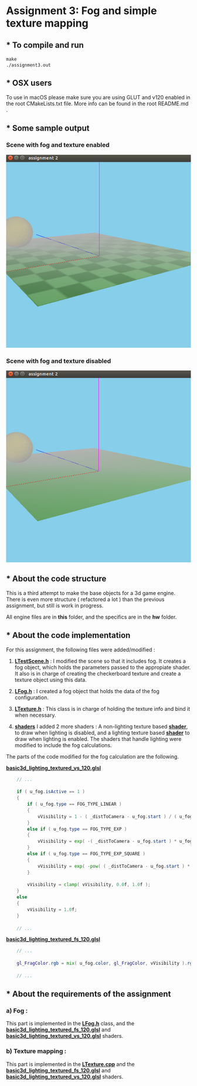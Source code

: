 # Assignment 3: Fog and simple texture mapping



## * To compile and run

```
make
./assignment3.out
```

## * OSX users

To use in macOS please make sure you are using GLUT and v120 enabled in the root CMakeLists.txt file. More info can be found in the root README.md .

## * Some sample output

### Scene with fog and texture enabled

![Scene1](_img/assignment3_sample_1.jpg)

### Scene with fog and texture disabled

![Scene2](_img/assignment3_sample_2.jpg)

## * About the code structure

This is a third attempt to make the base objects for a 3d game engine. There is even more structure ( refactored a lot ) than the previous assignment, but still is work in progress. 

All engine files are in **this** folder, and the specifics are in the **hw** folder.

## * About the code implementation

For this assignment, the following files were added/modified :

1. [**LTestScene.h**]( https://github.com/wpumacay/wilbert-pumacay-graficos-2017-2/blob/master/assignments/assignment3/hw/LTestScene.h ) : I modified the scene so that it includes fog. It creates a fog object, which holds the parameters passed to the appropiate shader. It also is in charge of creating the checkerboard texture and create a texture object using this data.

2. [**LFog.h**]( https://github.com/wpumacay/wilbert-pumacay-graficos-2017-2/blob/master/assignments/assignment3/LFog.h ) : 
I created a fog object that holds the data of the fog configuration.

3. [**LTexture.h**]( https://github.com/wpumacay/wilbert-pumacay-graficos-2017-2/blob/master/assignments/assignment3/LTexture.h ) : 
This class is in charge of holding the texture info and bind it when necessary.

4. [**shaders**](https://github.com/wpumacay/wilbert-pumacay-graficos-2017-2/blob/master/assignments/assignment3/res/shaders/)
I added 2 more shaders : A non-lighting texture based [**shader**](https://github.com/wpumacay/wilbert-pumacay-graficos-2017-2/blob/master/assignments/assignment3/res/shaders/basic3d_textured_fs_120.glsl), to draw when lighting is disabled, and a lighting texture based [**shader**](https://github.com/wpumacay/wilbert-pumacay-graficos-2017-2/blob/master/assignments/assignment3/res/shaders/basic3d_lighting_textured_fs_120.glsl) to draw when lighting is enabled. The shaders that handle lighting were modified to include the fog calculations.

The parts of the code modified for the fog calculation are the following.

[**basic3d_lighting_textured_vs_120.glsl**](https://github.com/wpumacay/wilbert-pumacay-graficos-2017-2/blob/master/assignments/assignment3/res/shaders/basic3d_lighting_textured_vs_120.glsl)
```glsl
    // ...

    if ( u_fog.isActive == 1 )
    {
        if ( u_fog.type == FOG_TYPE_LINEAR )
        {
            vVisibility = 1 - ( _distToCamera - u_fog.start ) / ( u_fog.end - u_fog.start );
        }
        else if ( u_fog.type == FOG_TYPE_EXP )
        {
            vVisibility = exp( -( _distToCamera - u_fog.start ) * u_fog.density );
        }
        else if ( u_fog.type == FOG_TYPE_EXP_SQUARE )
        {
            vVisibility = exp( -pow( ( _distToCamera - u_fog.start ) * u_fog.density, 2 ) );
        }

        vVisibility = clamp( vVisibility, 0.0f, 1.0f );
    }
    else
    {
        vVisibility = 1.0f;
    }

    // ...
```

[**basic3d_lighting_textured_fs_120.glsl**](https://github.com/wpumacay/wilbert-pumacay-graficos-2017-2/blob/master/assignments/assignment3/res/shaders/basic3d_lighting_textured_fs_120.glsl)

```glsl
    // ...

    gl_FragColor.rgb = mix( u_fog.color, gl_FragColor, vVisibility ).rgb;

    // ...
```

## * About the requirements of the assignment

### a) Fog :

This part is implemented in the [**LFog.h**]( https://github.com/wpumacay/wilbert-pumacay-graficos-2017-2/blob/master/assignments/assignment3/LFog.h ) class, and the [**basic3d_lighting_textured_fs_120.glsl**](https://github.com/wpumacay/wilbert-pumacay-graficos-2017-2/blob/master/assignments/assignment3/res/shaders/basic3d_lighting_textured_fs_120.glsl) and [**basic3d_lighting_textured_vs_120.glsl**](https://github.com/wpumacay/wilbert-pumacay-graficos-2017-2/blob/master/assignments/assignment3/res/shaders/basic3d_lighting_textured_vs_120.glsl) shaders.

### b) Texture mapping :

This part is implemented in the [**LTexture.cpp**]( https://github.com/wpumacay/wilbert-pumacay-graficos-2017-2/blob/master/assignments/assignment3/LTexture.cpp ) and the [**basic3d_lighting_textured_fs_120.glsl**](https://github.com/wpumacay/wilbert-pumacay-graficos-2017-2/blob/master/assignments/assignment3/res/shaders/basic3d_lighting_textured_fs_120.glsl) and [**basic3d_lighting_textured_vs_120.glsl**](https://github.com/wpumacay/wilbert-pumacay-graficos-2017-2/blob/master/assignments/assignment3/res/shaders/basic3d_lighting_textured_vs_120.glsl) shaders.
